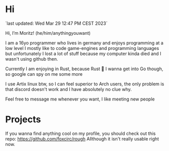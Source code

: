 
# Hi

´last updated: Wed Mar 29 12:47 PM CEST 2023´

Hi, I’m Moritz! (he/him/anythingyouwant)

I am a 16yo programmer who lives in germany and enjoys programming at a low level
I mostly like to code game-engines and programming languages but unfortunately I
lost a lot of stuff because my computer kinda died and I wasn't using github then.

Currently I am enjoying in Rust, because Rust 🦀
I wanna get into Go though, so google can spy on me some more

I use Artix linux btw, so I can feel superior to Arch users,
the only problem is that discord doesn't work and I have absolutely no clue why.

Feel free to message me whenever you want, I like meeting new people

# Projects

If you wanna find anything cool on my profile, you should check out
this repo: https://github.com/foxcirc/rough
Allthough it isn't really usable right now.
